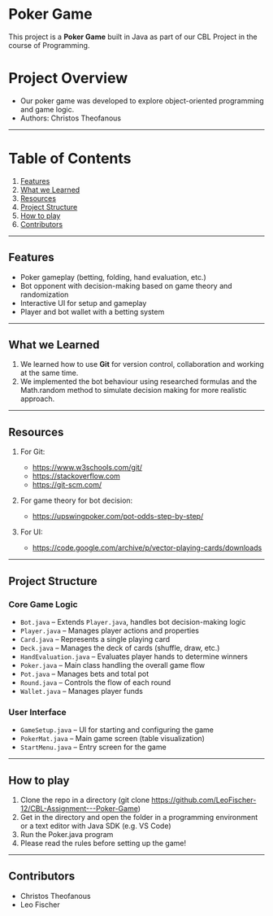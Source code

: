 # Poker Game
This project is a **Poker Game** built in Java as part of our CBL Project in the course of Programming.

# Project Overview
- Our poker game was developed to explore object-oriented programming and game logic.
- Authors: Christos Theofanous

---

# Table of Contents
1. [Features](#features)
2. [What we Learned](#what-we-learned)
3. [Resources](#resources)
4. [Project Structure](#project-structure)
6. [How to play](#how-to-play)
7. [Contributors](#contributors)

---

## Features
- Poker gameplay (betting, folding, hand evaluation, etc.)
- Bot opponent with decision-making based on game theory and randomization
- Interactive UI for setup and gameplay
- Player and bot wallet with a betting system

---

## What we Learned
1. We learned how to use **Git** for version control, collaboration and working at the same time.
2. We implemented the bot behaviour using researched formulas and the Math.random method to simulate decision making for more realistic approach.

---

## Resources
1. For Git:
   - https://www.w3schools.com/git/
   - https://stackoverflow.com
   - https://git-scm.com/

2. For game theory for bot decision:
   - https://upswingpoker.com/pot-odds-step-by-step/

3. For UI:
   - https://code.google.com/archive/p/vector-playing-cards/downloads
  
---

## Project Structure

### Core Game Logic
- `Bot.java` – Extends `Player.java`, handles bot decision-making logic  
- `Player.java` – Manages player actions and properties  
- `Card.java` – Represents a single playing card  
- `Deck.java` – Manages the deck of cards (shuffle, draw, etc.)  
- `HandEvaluation.java` – Evaluates player hands to determine winners  
- `Poker.java` – Main class handling the overall game flow  
- `Pot.java` – Manages bets and total pot  
- `Round.java` – Controls the flow of each round  
- `Wallet.java` – Manages player funds  

### User Interface
- `GameSetup.java` – UI for starting and configuring the game  
- `PokerMat.java` – Main game screen (table visualization)  
- `StartMenu.java` – Entry screen for the game

---

## How to play
1. Clone the repo in a directory (git clone https://github.com/LeoFischer-12/CBL-Assignment---Poker-Game)
2. Get in the directory and open the folder in a programming environment or a text editor with Java SDK (e.g. VS Code)
3. Run the Poker.java program
4. Please read the rules before setting up the game!

---

## Contributors
- Christos Theofanous
- Leo Fischer
